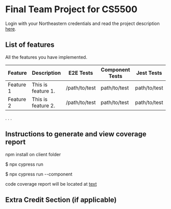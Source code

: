 # Final Team Project for CS5500

Login with your Northeastern credentials and read the project description [here](https://northeastern-my.sharepoint.com/:w:/g/personal/j_mitra_northeastern_edu/ETUqq9jqZolOr0U4v-gexHkBbCTAoYgTx7cUc34ds2wrTA?e=URQpeI).

## List of features

All the features you have implemented. 

| Feature   | Description     | E2E Tests      | Component Tests | Jest Tests     |
|-----------|-----------------|----------------|-----------------|----------------|
| Feature 1 | This is feature 1. | /path/to/test | path/to/test    | path/to/test   |
| Feature 2 | This is feature 2. | /path/to/test | path/to/test    | path/to/test   |
. . .

## Instructions to generate and view coverage report 

npm install on client folder

$ npx cypress run

$ npx cypress run --component 

code coverage report will be located at [text](client/coverage/lcov-report/index.html)

## Extra Credit Section (if applicable)